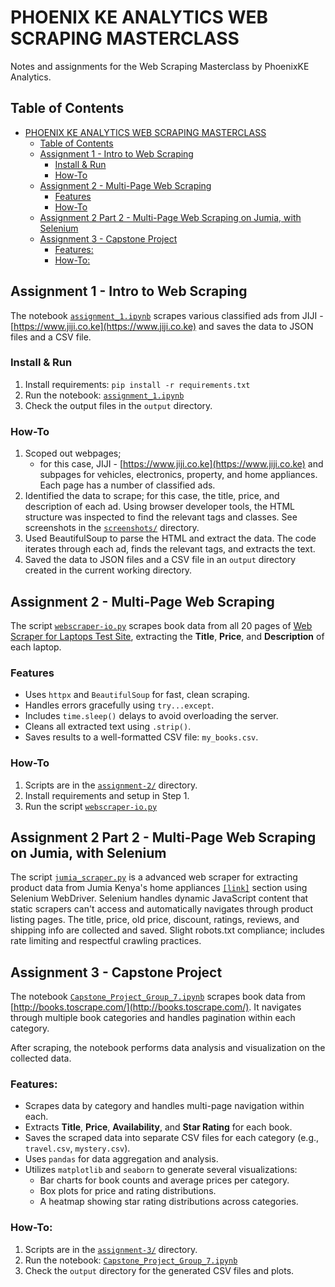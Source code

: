 # PHOENIX KE ANALYTICS WEB SCRAPING MASTERCLASS

Notes and assignments for the Web Scraping Masterclass by PhoenixKE Analytics.

## Table of Contents
- [PHOENIX KE ANALYTICS WEB SCRAPING MASTERCLASS](#phoenix-ke-analytics-web-scraping-masterclass)
  - [Table of Contents](#table-of-contents)
  - [Assignment 1 - Intro to Web Scraping](#assignment-1---intro-to-web-scraping)
    - [Install \& Run](#install--run)
    - [How-To](#how-to)
  - [Assignment 2 - Multi-Page Web Scraping](#assignment-2---multi-page-web-scraping)
    - [Features](#features)
    - [How-To](#how-to-1)
  - [Assignment 2 Part 2 - Multi-Page Web Scraping on Jumia, with Selenium](#assignment-2-part-2---multi-page-web-scraping-on-jumia-with-selenium)
  - [Assignment 3 - Capstone Project](#assignment-3---capstone-project)
    - [Features:](#features-1)
    - [How-To:](#how-to-2)


## Assignment 1 - Intro to Web Scraping

The notebook [`assignment_1.ipynb`](./assignment-1/assignment-1.ipynb) scrapes various classified ads from JIJI - [https://www.jiji.co.ke](https://www.jiji.co.ke) and saves the data to JSON files and a CSV file.

### Install & Run

1. Install requirements: `pip install -r requirements.txt`
2. Run the notebook: [`assignment_1.ipynb`](./assignment-1/assignment-1.ipynb)
3. Check the output files in the `output` directory.

### How-To

1. Scoped out webpages;
   - for this case, JIJI - [https://www.jiji.co.ke](https://www.jiji.co.ke) and subpages for vehicles, electronics, property, and home appliances. Each page has a number of classified ads.
2. Identified the data to scrape; for this case, the title, price, and description of each ad. Using browser developer tools, the HTML structure was inspected to find the relevant tags and classes. See screenshots in the [`screenshots/`](./assignment-1/screenshots/) directory.
3. Used BeautifulSoup to parse the HTML and extract the data. The code iterates through each ad, finds the relevant tags, and extracts the text.
4. Saved the data to JSON files and a CSV file in an `output` directory created in the current working directory.

## Assignment 2 - Multi-Page Web Scraping

The script [`webscraper-io.py`](./assignment-2/webscraper-io.py) scrapes book data from all 20 pages of [Web Scraper for Laptops Test Site](https://webscraper.io/test-sites/e-commerce/static/computers/laptops), extracting the **Title**, **Price**, and **Description** of each laptop.

### Features

- Uses `httpx` and `BeautifulSoup` for fast, clean scraping.
- Handles errors gracefully using `try...except`.
- Includes `time.sleep()` delays to avoid overloading the server.
- Cleans all extracted text using `.strip()`.
- Saves results to a well-formatted CSV file: `my_books.csv`.

### How-To

1. Scripts are in the [`assignment-2/`](./assignment-2/) directory.
2. Install requirements and setup in Step 1.
3. Run the script [`webscraper-io.py`](./assignment-2/webscraper-io.py)

## Assignment 2 Part 2 - Multi-Page Web Scraping on Jumia, with Selenium

The script [`jumia_scraper.py`](./assignment-2/jumia_scraper.py) is a advanced web scraper for extracting product data from Jumia Kenya's home appliances [`[link]`](https://www.jumia.co.ke/home-office-appliances/) section using Selenium WebDriver. Selenium handles dynamic JavaScript content that static scrapers can't access and automatically navigates through product listing pages.
The title, price, old price, discount, ratings, reviews, and shipping info are collected and saved.
Slight robots.txt compliance; includes rate limiting and respectful crawling practices.

## Assignment 3 - Capstone Project

The notebook [`Capstone_Project_Group_7.ipynb`](./assignment-3/Capstone_Project_Group_7.ipynb) scrapes book data from [http://books.toscrape.com/](http://books.toscrape.com/). It navigates through multiple book categories and handles pagination within each category.

After scraping, the notebook performs data analysis and visualization on the collected data.

### Features:

- Scrapes data by category and handles multi-page navigation within each.
- Extracts **Title**, **Price**, **Availability**, and **Star Rating** for each book.
- Saves the scraped data into separate CSV files for each category (e.g., `travel.csv`, `mystery.csv`).
- Uses `pandas` for data aggregation and analysis.
- Utilizes `matplotlib` and `seaborn` to generate several visualizations:
  - Bar charts for book counts and average prices per category.
  - Box plots for price and rating distributions.
  - A heatmap showing star rating distributions across categories.

### How-To:

1. Scripts are in the [`assignment-3/`](./assignment-3/) directory.
3. Run the notebook: [`Capstone_Project_Group_7.ipynb`](./assignment-3/Capstone_Project_Group_7.ipynb)
4. Check the `output` directory for the generated CSV files and plots.